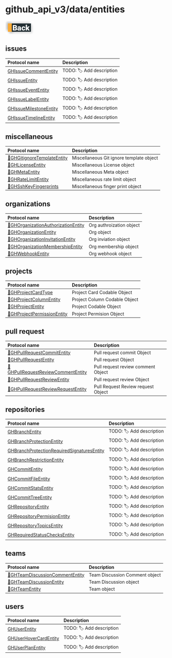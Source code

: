 # github_api_v3/data/entities

[![Back](../../../../docs/img/button_back.png "Back") ](../README.md)

## issues

|Protocol name                                                    | Description               |
|:----------------------------------------------------------------|:--------------------------|
|[GHIssueCommentEntity](./issues/GHIssueCommentEntity.swift)      | TODO: 🏷 Add description  |
|[GHIssueEntity](./issues/GHIssueEntity.swift)                    | TODO: 🏷 Add description  |
|[GHIssueEventEntity](./issues/GHIssueEventEntity.swift)          | TODO: 🏷 Add description  |
|[GHIssueLabelEntity](./issues/GHIssueLabelEntity.swift)          | TODO: 🏷 Add description  |
|[GHIssueMilestoneEntity](./issues/GHIssueMilestoneEntity.swift)  | TODO: 🏷 Add description  |
|[GHIssueTimelineEntity](./issues/GHIssueTimelineEntity.swift)    | TODO: 🏷 Add description  |


## miscellaneous

|Protocol name                                                                | Description               |
|:----------------------------------------------------------------------------|:--------------------------|
|[🧩GHGitignoreTemplateEntity](./miscellaneous/GHGitignoreTemplateEntity.swift) | Miscellaneous Git ignore template  object  |
|[🧩GHLicenseEntity](./miscellaneous/GHLicenseEntity.swift)                     | Miscellaneous License  object  |
|[🧩GHMetaEntity](./miscellaneous/GHMetaEntity.swift)                           | Miscellaneous Meta object  |
|[🧩GHRateLimitEntity](./miscellaneous/GHRateLimitEntity.swift)                 | Miscellaneous  rate limit object  |
|[🧩GHSshKeyFingerprints](./miscellaneous/GHSshKeyFingerprints.swift)                 | Miscellaneous finger print object  |


## organizations

|Protocol name                                                                                  | Description               |
|:----------------------------------------------------------------------------------------------|:--------------------------|
|[🧩GHOrganizationAuthorizationEntity](./organizations/GHOrganizationAuthorizationEntity.swift) | Org authroization object  |
|[🧩GHOrganizationEntity](./organizations/GHOrganizationEntity.swift)                           | Org object                |
|[🧩GHOrganizationInvitationEntity](./organizations/GHOrganizationInvitationEntity.swift)       | Org inviation object      |
|[🧩GHOrganizationMembershipEntity](./organizations/GHOrganizationMembershipEntity.swift)       | Org membership object     |
|[🧩GHWebhookEntity](./organizations/GHWebhookEntity.swift)                                     | Org webhook object        |


## projects

|Protocol name                                                             | Description                    |
|:-------------------------------------------------------------------------|:-------------------------------|
|[🧩GHProjectCardType](./projects/GHProjectCardType.swift)                 | Project Card Codable Object    |
|[🧩GHProjectColumnEntity](./projects/GHProjectColumnEntity.swift)         | Project Column Codable Object  |
|[🧩GHProjectEntity](./projects/GHProjectEntity.swift)                     | Project Codable Object         |
|[🧩GHProjectPermissionEntity](./projects/GHProjectPermissionEntity.swift) | Project Permision Object       |


## pull request

|Protocol name                                                                                | Description                         |
|:--------------------------------------------------------------------------------------------|:------------------------------------|
|[🧩GHPullRequestCommitEntity](./pull_requests/GHPullRequestCommitEntity.swift)               | Pull request commit Object          |
|[🧩GHPullRequestEntity](./pull_requests/GHPullRequestEntity.swift)                           | Pull request Object                 |
|[🧩GHPullRequestReviewCommentEntity](./pull_requests/GHPullRequestReviewCommentEntity.swift) | Pull request review comment Object  |
|[🧩GHPullRequestReviewEntity](./pull_requests/GHPullRequestReviewEntity.swift)               | Pull request review Object          |
|[🧩GHPullRequestReviewRequestEntity](./pull_requests/GHPullRequestReviewRequestEntity.swift) | Pull Request Review request Object  |


## repositories

|Protocol name                                                                                              | Description               |
|:----------------------------------------------------------------------------------------------------------|:--------------------------|
|[GHBranchEntity](./repositories/GHBranchEntity.swift)                                                          | TODO: 🏷 Add description  |
|[GHBranchProtectionEntity](./repositories/GHBranchProtectionEntity.swift)                                      | TODO: 🏷 Add description  |
|[GHBranchProtectionRequiredSignaturesEntity](./repositories/GHBranchProtectionRequiredSignaturesEntity.swift)  | TODO: 🏷 Add description  |
|[GHBranchRestrictionEntity](./repositories/GHBranchRestrictionEntity.swift)                                    | TODO: 🏷 Add description  |
|[GHCommitEntity](./repositories/GHCommitEntity.swift)                                                          | TODO: 🏷 Add description  |
|[GHCommitFileEntity](./repositories/GHCommitFileEntity.swift)                                                  | TODO: 🏷 Add description  |
|[GHCommitStatsEntity](./repositories/GHCommitStatsEntity.swift)                                                | TODO: 🏷 Add description  |
|[GHCommitTreeEntity](./repositories/GHCommitTreeEntity.swift)                                                  | TODO: 🏷 Add description  |
|[GHRepositoryEntity](./repositories/GHRepositoryEntity.swift)                                                  | TODO: 🏷 Add description  |
|[GHRepositoryPermisionEntity](./repositories/GHRepositoryPermisionEntity.swift)                                | TODO: 🏷 Add description  |
|[GHRepositoryTopicsEntity](./repositories/GHRepositoryTopicsEntity.swift)                                      | TODO: 🏷 Add description  |
|[GHRequiredStatusChecksEntity](./repositories/GHRequiredStatusChecksEntity.swift)                              | TODO: 🏷 Add description  |


## teams

|Protocol name                                                                   | Description                      |
|:-------------------------------------------------------------------------------|:---------------------------------|
|[🧩GHTeamDiscussionCommentEntity](./teams/GHTeamDiscussionCommentEntity.swift)  | Team Discussion Comment object   |
|[🧩GHTeamDiscussionEntity](./teams/GHTeamDiscussionEntity.swift)                | Team Discussion object           |
|[🧩GHTeamEntity](./teams/GHTeamEntity.swift)                                    | Team object                      |

## users

|Protocol name                                            | Description               |
|:--------------------------------------------------------|:--------------------------|
|[GHUserEntity](./users/GHUserEntity.swift)                   | TODO: 🏷 Add description  |
|[GHUserHoverCardEntity](./users/GHUserHoverCardEntity.swift) | TODO: 🏷 Add description  |
|[GHUserPlanEntity](./users/GHUserPlanEntity.swift)           | TODO: 🏷 Add description  |
